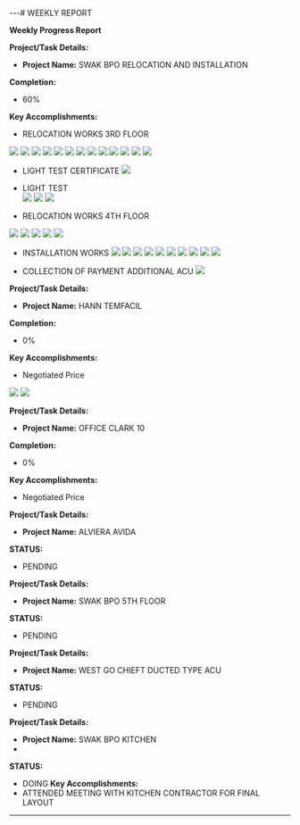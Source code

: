 ---# WEEKLY REPORT

**Weekly Progress Report**

**Project/Task Details:**
- **Project Name:** SWAK BPO RELOCATION AND INSTALLATION

**Completion:**
- 60%

**Key Accomplishments:**
- RELOCATION WORKS 3RD FLOOR

![](assets/viber_image_2023-09-01_16-23-02-147.jpg)
![](assets/viber_image_2023-09-01_16-23-02-209.jpg)
![](assets/viber_image_2023-09-01_16-23-02-474.jpg)
![](assets/viber_image_2023-09-01_16-23-02-571.jpg)
![](assets/viber_image_2023-09-01_16-23-02-682.jpg)
![](assets/viber_image_2023-09-01_16-23-02-779.jpg)
![](assets/viber_image_2023-09-01_16-23-02-899.jpg)
![](assets/viber_image_2023-09-01_16-23-05-965.jpg)
![](assets/viber_image_2023-09-01_16-23-06-787.jpg)
![](assets/viber_image_2023-09-01_16-23-06-858.jpg)
![](assets/viber_image_2023-09-01_16-23-06-914.jpg)
![](assets/viber_image_2023-09-01_16-23-06-969.jpg)
![](assets/viber_image_2023-09-01_16-23-07-038.jpg)


- LIGHT TEST CERTIFICATE 
![](assets/viber_image_2023-09-01_16-23-06-224.jpg)

- LIGHT TEST  
![](assets/viber_image_2023-09-01_16-23-06-366.jpg)
![](assets/viber_image_2023-09-01_16-23-06-497.jpg)
![](assets/viber_image_2023-09-01_16-23-06-533.jpg)

- RELOCATION WORKS 4TH FLOOR

![](assets/viber_image_2023-09-01_16-23-06-182.jpg)
![](assets/viber_image_2023-09-01_16-23-06-151.jpg)
![](assets/viber_image_2023-09-01_16-23-06-079.jpg)
![](assets/viber_image_2023-09-01_16-23-06-000.jpg)
![](assets/viber_image_2023-09-01_16-23-06-257.jpg)


- INSTALLATION WORKS
![](assets/viber_image_2023-09-01_16-23-45-429.jpg)
![](assets/viber_image_2023-09-01_16-23-45-284.jpg)
![](assets/viber_image_2023-09-01_16-23-45-213.jpg)
![](assets/viber_image_2023-09-01_16-23-45-138.jpg)
![](assets/viber_image_2023-09-01_16-23-07-106.jpg)
![](assets/viber_image_2023-09-01_16-23-46-590.jpg)
![](assets/viber_image_2023-09-01_16-23-46-620.jpg)
![](assets/viber_image_2023-09-01_16-23-46-662.jpg)
![](assets/viber_image_2023-09-01_16-23-46-750.jpg)
![](assets/viber_image_2023-09-01_16-23-46-786.jpg)

- COLLECTION OF PAYMENT ADDITIONAL ACU
![](assets/checkl.jpg)


**Project/Task Details:**
- **Project Name:** HANN TEMFACIL


**Completion:**
- 0%

**Key Accomplishments:**
- Negotiated Price 

![](assets/viber_image_2023-09-01_16-23-06-705.jpg)
![](assets/viber_image_2023-09-01_16-23-06-580.jpg)


**Project/Task Details:**
- **Project Name:** OFFICE CLARK 10
  
**Completion:**
- 0%
  
**Key Accomplishments:**
- Negotiated Price 


**Project/Task Details:**
- **Project Name:** ALVIERA AVIDA
  
**STATUS:**
- PENDING

**Project/Task Details:**
- **Project Name:** SWAK BPO 5TH FLOOR
  
**STATUS:**
- PENDING

**Project/Task Details:**
- **Project Name:** WEST GO CHIEFT DUCTED TYPE ACU
  
**STATUS:**
- PENDING

**Project/Task Details:**
- **Project Name:** SWAK BPO KITCHEN
- 
**STATUS:**
- DOING
**Key Accomplishments:**
- ATTENDED MEETING WITH KITCHEN CONTRACTOR FOR FINAL LAYOUT

---
